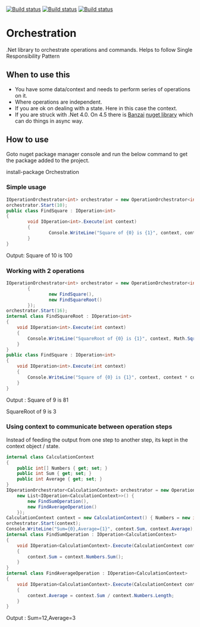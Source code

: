 [![Build status](https://ci.appveyor.com/api/projects/status/6qx7d8dpnx8o5d4n?svg=true)](https://ci.appveyor.com/project/joymon/orchestration)
[![Build status](https://img.shields.io/nuget/v/Orchestration.svg)](https://img.shields.io/nuget/v/Orchestration.svg)
[![Build status](https://img.shields.io/nuget/dt/Orchestration.svg)](https://img.shields.io/nuget/dt/Orchestration.svg)


# Orchestration
.Net library to orchestrate operations and commands. Helps to follow Single Responsibility Pattern
## When to use this
- You have some data/context and needs to perform series of operations on it.
- Where operations are independent.
- If you are ok on dealing with a state. Here in this case the context.
- If you are struck with .Net 4.0. On 4.5 there is [Banzai](https://github.com/eswann/Banzai) [nuget library](https://www.nuget.org/packages/Banzai/) which can do things in async way.

## How to use

Goto nuget package manager console and run the below command to get the package added to the project.

install-package Orchestration

### Simple usage
```cs
IOperationOrchestrator<int> orchestrator = new OperationOrchestrator<int>(new List<IOperation<int>>() { new FindSquare() });
orchestrator.Start(10);       
public class FindSquare : IOperation<int>
{
        void IOperation<int>.Execute(int context)
        {
                Console.WriteLine("Square of {0} is {1}", context, context * context);
        }
}
```
Output: Square of 10 is 100
### Working with 2 operations
```cs
IOperationOrchestrator<int> orchestrator = new OperationOrchestrator<int>(new List<IOperation<int>>()
        {
                new FindSquare(),
                new FindSquareRoot()
        });
orchestrator.Start(16);
internal class FindSquareRoot : IOperation<int>
{
    void IOperation<int>.Execute(int context)
    {
        Console.WriteLine("SquareRoot of {0} is {1}", context, Math.Sqrt(context));
    }
}
public class FindSquare : IOperation<int>
{
    void IOperation<int>.Execute(int context)
    {
        Console.WriteLine("Square of {0} is {1}", context, context * context);
    }
}
```

Output : Square of 9 is 81

SquareRoot of 9 is 3
### Using context to communicate between operation steps

Instead of feeding the output from one step to another step, its kept in the context object / state.

```cs
internal class CalculationContext
{
    public int[] Numbers { get; set; }
    public int Sum { get; set; }
    public int Average { get; set; }
}
IOperationOrchestrator<CalculationContext> orchestrator = new OperationOrchestrator<CalculationContext>(
    new List<IOperation<CalculationContext>>() {
        new FindSumOperation(),
        new FindAverageOperation()
    });
CalculationContext context = new CalculationContext() { Numbers = new int[] { 1, 2, 3, 6 } };
orchestrator.Start(context);
Console.WriteLine("Sum={0},Average={1}", context.Sum, context.Average);
internal class FindSumOperation : IOperation<CalculationContext>
{
    void IOperation<CalculationContext>.Execute(CalculationContext context)
    {
        context.Sum = context.Numbers.Sum();
    }
}
internal class FindAverageOperation : IOperation<CalculationContext>
{
    void IOperation<CalculationContext>.Execute(CalculationContext context)
    {
        context.Average = context.Sum / context.Numbers.Length;
    }
}
```
Output : Sum=12,Average=3
